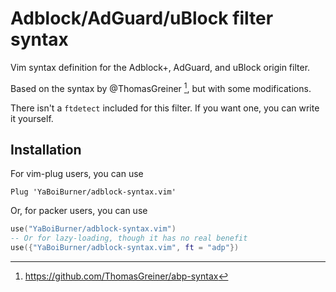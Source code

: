 # Adblock/AdGuard/uBlock filter syntax

Vim syntax definition for the Adblock+, AdGuard, and uBlock origin filter.

Based on the syntax by @ThomasGreiner [^1], but with some modifications.

There isn't a `ftdetect` included for this filter. If you want one, you can write it yourself.

## Installation

For vim-plug users, you can use

```vim
Plug 'YaBoiBurner/adblock-syntax.vim'
```

Or, for packer users, you can use

```lua
use("YaBoiBurner/adblock-syntax.vim")
-- Or for lazy-loading, though it has no real benefit
use({"YaBoiBurner/adblock-syntax.vim", ft = "adp"})
```

[^1]: https://github.com/ThomasGreiner/abp-syntax
